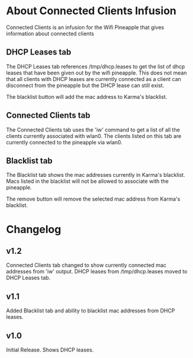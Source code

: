 About Connected Clients Infusion
================

Connected Clients is an infusion for the Wifi Pineapple that gives information about connected clients

## DHCP Leases tab ##
The DHCP Leases tab references /tmp/dhcp.leases to get the list of dhcp leases that have been given out by the wifi pineapple.  This does not mean that all clients with DHCP leases are currently connected as a client can disconnect from the pineapple but the DHCP lease can still exist.  
  
The blacklist button will add the mac address to Karma's blacklist.

## Connected Clients tab ##
The Connected Clients tab uses the 'iw' command to get a list of all the clients currently associated with wlan0.  The clients listed on this tab are currently connected to the pineapple via wlan0.

## Blacklist tab ##
The Blacklist tab shows the mac addresses currently in Karma's blacklist.  Macs listed in the blacklist will not be allowed to associate with the pineapple.  
  
The remove button will remove the selected mac address from Karma's blacklist.

# Changelog #
## v1.2 ##
Connected Clients tab changed to show currently connected mac addresses from 'iw' output.  DHCP leases from /tmp/dhcp.leases moved to DHCP Leases tab.  
  
## v1.1 ##
Added Blacklist tab and ability to blacklist mac addresses from DHCP leases.  
  
## v1.0 ##
Initial Release.  Shows DHCP leases.
